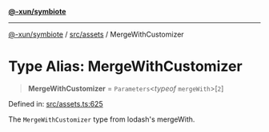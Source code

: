 [**@-xun/symbiote**](../../../README.md)

***

[@-xun/symbiote](../../../README.md) / [src/assets](../README.md) / MergeWithCustomizer

# Type Alias: MergeWithCustomizer

> **MergeWithCustomizer** = `Parameters`\<*typeof* `mergeWith`\>\[`2`\]

Defined in: [src/assets.ts:625](https://github.com/Xunnamius/symbiote/blob/0557e914d494aeba06238075ebcfa60296d71fba/src/assets.ts#L625)

The `MergeWithCustomizer` type from lodash's mergeWith.
